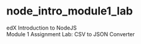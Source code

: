 # node_intro_module1_lab  
edX Introduction to NodeJS   
Module 1 Assignment Lab: CSV to JSON Converter
